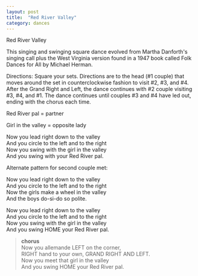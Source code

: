 ```yaml
---
layout: post
title:  "Red River Valley"
category: dances
---
```


Red River Valley

This singing and swinging square dance evolved from Martha Danforth's singing
call plus the West Virginia version found in a 1947 book called Folk Dances for
All by Michael Herman.

Directions: Square your sets. Directions are to the head (#1 couple) that moves
around the set in counterclockwise fashion to visit #2, #3, and #4. After the
Grand Right and Left, the dance continues with #2 couple visiting #3, #4, and #1.
The dance continues until couples #3 and #4 have led out, ending with the chorus
each time.
  
Red River pal = partner  
  
Girl in the valley = opposite lady  
  
Now you lead right down to the valley   
And you circle to the left and to the right   
Now you swing with the girl in the valley   
And you swing with your Red River pal.  
  
Alternate pattern for second couple met:  
  
Now you lead right down to the valley   
And you circle to the left and to the right   
Now the girls make a wheel in the valley   
And the boys do-si-do so polite.  
  
Now you lead right down to the valley   
And you circle to the left and to the right   
Now you swing with the girl in the valley   
And you swing HOME your Red River pal.  

> **chorus**  
> Now you allemande LEFT on the corner,   
> RIGHT hand to your own, GRAND RIGHT AND LEFT.   
> Now you meet that girl in the valley   
> And you swing HOME your Red River pal.  
  